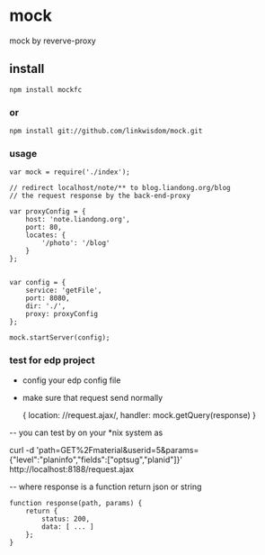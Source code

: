 mock
====

mock by reverve-proxy

## install
    
    npm install mockfc

### or
    
    npm install git://github.com/linkwisdom/mock.git



### usage

    var mock = require('./index');

    // redirect localhost/note/** to blog.liandong.org/blog
    // the request response by the back-end-proxy

    var proxyConfig = {
        host: 'note.liandong.org',
        port: 80,
        locates: {
            '/photo': '/blog'
        }
    };


    var config = {
        service: 'getFile',
        port: 8080,
        dir: './',
        proxy: proxyConfig
    };

    mock.startServer(config);

### test for edp project
- config your edp config file
- make sure that request send normally

    {
        location: /\/request\.ajax/,
        handler: mock.getQuery(response)
    }

-- you can test by on your *nix system as

curl -d 'path=GET%2Fmaterial&userid=5&params={"level":"planinfo","fields":["optsug","planid"]}' http://localhost:8188/request.ajax

-- where response is a function return json or string

    function response(path, params) {
        return {
            status: 200,
            data: [ ... ]
        };
    }



